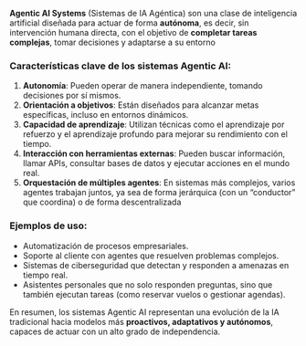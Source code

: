 **Agentic AI Systems** (Sistemas de IA Agéntica) son una clase de inteligencia artificial diseñada para actuar de forma **autónoma**, es decir, sin intervención humana directa, con el objetivo de **completar tareas complejas**, tomar decisiones y adaptarse a su entorno 

### Características clave de los sistemas Agentic AI:

1. **Autonomía**: Pueden operar de manera independiente, tomando decisiones por sí mismos.
2. **Orientación a objetivos**: Están diseñados para alcanzar metas específicas, incluso en entornos dinámicos.
3. **Capacidad de aprendizaje**: Utilizan técnicas como el aprendizaje por refuerzo y el aprendizaje profundo para mejorar su rendimiento con el tiempo.
4. **Interacción con herramientas externas**: Pueden buscar información, llamar APIs, consultar bases de datos y ejecutar acciones en el mundo real.
5. **Orquestación de múltiples agentes**: En sistemas más complejos, varios agentes trabajan juntos, ya sea de forma jerárquica (con un “conductor” que coordina) o de forma descentralizada     

### Ejemplos de uso:

- Automatización de procesos empresariales.
- Soporte al cliente con agentes que resuelven problemas complejos.
- Sistemas de ciberseguridad que detectan y responden a amenazas en tiempo real.
- Asistentes personales que no solo responden preguntas, sino que también ejecutan tareas (como reservar vuelos o gestionar agendas).

En resumen, los sistemas Agentic AI representan una evolución de la IA tradicional hacia modelos más **proactivos, adaptativos y autónomos**, capaces de actuar con un alto grado de independencia. 

